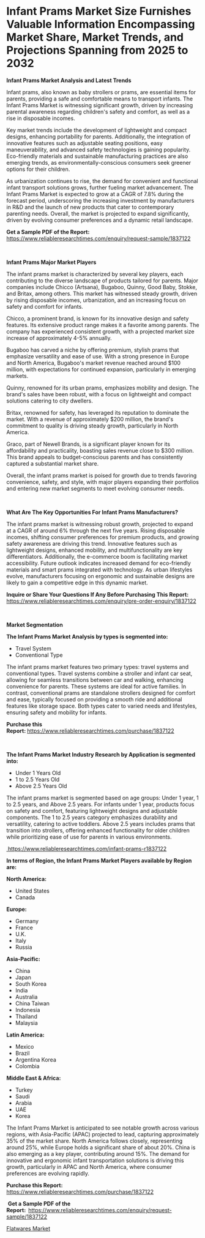 <p><h1>Infant Prams Market Size Furnishes Valuable Information Encompassing Market Share, Market Trends, and Projections Spanning from 2025 to 2032</h1></p><p><strong>Infant Prams Market Analysis and Latest Trends</strong></p>
<p><p>Infant prams, also known as baby strollers or prams, are essential items for parents, providing a safe and comfortable means to transport infants. The Infant Prams Market is witnessing significant growth, driven by increasing parental awareness regarding children's safety and comfort, as well as a rise in disposable incomes. </p><p>Key market trends include the development of lightweight and compact designs, enhancing portability for parents. Additionally, the integration of innovative features such as adjustable seating positions, easy maneuverability, and advanced safety technologies is gaining popularity. Eco-friendly materials and sustainable manufacturing practices are also emerging trends, as environmentally-conscious consumers seek greener options for their children.</p><p>As urbanization continues to rise, the demand for convenient and functional infant transport solutions grows, further fueling market advancement. The Infant Prams Market is expected to grow at a CAGR of 7.8% during the forecast period, underscoring the increasing investment by manufacturers in R&D and the launch of new products that cater to contemporary parenting needs. Overall, the market is projected to expand significantly, driven by evolving consumer preferences and a dynamic retail landscape.</p></p>
<p><strong>Get a Sample PDF of the Report:&nbsp;</strong> <a href="https://www.reliableresearchtimes.com/enquiry/request-sample/1837122?utm_campaign=2182&utm_medium=2&utm_source=Github&utm_content=ia&utm_term=06022025&utm_id=infant-prams">https://www.reliableresearchtimes.com/enquiry/request-sample/1837122</a></p>
<p>&nbsp;</p>
<p><strong>Infant Prams Major Market Players</strong></p>
<p><p>The infant prams market is characterized by several key players, each contributing to the diverse landscape of products tailored for parents. Major companies include Chicco (Artsana), Bugaboo, Quinny, Good Baby, Stokke, and Britax, among others. This market has witnessed steady growth, driven by rising disposable incomes, urbanization, and an increasing focus on safety and comfort for infants.</p><p>Chicco, a prominent brand, is known for its innovative design and safety features. Its extensive product range makes it a favorite among parents. The company has experienced consistent growth, with a projected market size increase of approximately 4-5% annually.</p><p>Bugaboo has carved a niche by offering premium, stylish prams that emphasize versatility and ease of use. With a strong presence in Europe and North America, Bugaboo's market revenue reached around $100 million, with expectations for continued expansion, particularly in emerging markets.</p><p>Quinny, renowned for its urban prams, emphasizes mobility and design. The brand's sales have been robust, with a focus on lightweight and compact solutions catering to city dwellers.</p><p>Britax, renowned for safety, has leveraged its reputation to dominate the market. With a revenue of approximately $200 million, the brand's commitment to quality is driving steady growth, particularly in North America.</p><p>Graco, part of Newell Brands, is a significant player known for its affordability and practicality, boasting sales revenue close to $300 million. This brand appeals to budget-conscious parents and has consistently captured a substantial market share.</p><p>Overall, the infant prams market is poised for growth due to trends favoring convenience, safety, and style, with major players expanding their portfolios and entering new market segments to meet evolving consumer needs.</p></p>
<p>&nbsp;</p>
<p><strong>What Are The Key Opportunities For Infant Prams Manufacturers?</strong></p>
<p><p>The infant prams market is witnessing robust growth, projected to expand at a CAGR of around 6% through the next five years. Rising disposable incomes, shifting consumer preferences for premium products, and growing safety awareness are driving this trend. Innovative features such as lightweight designs, enhanced mobility, and multifunctionality are key differentiators. Additionally, the e-commerce boom is facilitating market accessibility. Future outlook indicates increased demand for eco-friendly materials and smart prams integrated with technology. As urban lifestyles evolve, manufacturers focusing on ergonomic and sustainable designs are likely to gain a competitive edge in this dynamic market.</p></p>
<p><strong>Inquire or Share Your Questions If Any Before Purchasing This Report:</strong> <a href="https://www.reliableresearchtimes.com/enquiry/pre-order-enquiry/1837122?utm_campaign=2182&utm_medium=2&utm_source=Github&utm_content=ia&utm_term=06022025&utm_id=infant-prams">https://www.reliableresearchtimes.com/enquiry/pre-order-enquiry/1837122</a></p>
<p>&nbsp;</p>
<p><strong>Market Segmentation</strong></p>
<p><strong>The Infant Prams Market Analysis by types is segmented into:</strong></p>
<p><ul><li>Travel System</li><li>Conventional Type</li></ul></p>
<p><p>The infant prams market features two primary types: travel systems and conventional types. Travel systems combine a stroller and infant car seat, allowing for seamless transitions between car and walking, enhancing convenience for parents. These systems are ideal for active families. In contrast, conventional prams are standalone strollers designed for comfort and ease, typically focused on providing a smooth ride and additional features like storage space. Both types cater to varied needs and lifestyles, ensuring safety and mobility for infants.</p></p>
<p><strong>Purchase this Report:&nbsp;</strong><a href="https://www.reliableresearchtimes.com/purchase/1837122?utm_campaign=2182&utm_medium=2&utm_source=Github&utm_content=ia&utm_term=06022025&utm_id=infant-prams">https://www.reliableresearchtimes.com/purchase/1837122</a></p>
<p>&nbsp;</p>
<p><strong>The Infant Prams Market Industry Research by Application is segmented into:</strong></p>
<p><ul><li>Under 1 Years Old</li><li>1 to 2.5 Years Old</li><li>Above 2.5 Years Old</li></ul></p>
<p><p>The infant prams market is segmented based on age groups: Under 1 year, 1 to 2.5 years, and Above 2.5 years. For infants under 1 year, products focus on safety and comfort, featuring lightweight designs and adjustable components. The 1 to 2.5 years category emphasizes durability and versatility, catering to active toddlers. Above 2.5 years includes prams that transition into strollers, offering enhanced functionality for older children while prioritizing ease of use for parents in various environments.</p></p>
<p><a href="https://www.reliableresearchtimes.com/infant-prams-r1837122?utm_campaign=2182&utm_medium=2&utm_source=Github&utm_content=ia&utm_term=06022025&utm_id=infant-prams">&nbsp;https://www.reliableresearchtimes.com/infant-prams-r1837122</a></p>
<p><strong>In terms of Region, the Infant Prams Market Players available by Region are:</strong></p>
<p>
    <p> <strong> North America: </strong>
        <ul>
            <li>United States</li>
            <li>Canada</li>
        </ul>
        </p> 
    <p> <strong> Europe: </strong>
        <ul>
            <li>Germany</li>
            <li>France</li>
            <li>U.K.</li>
            <li>Italy</li>
            <li>Russia</li>
        </ul>
        </p> 
    <p> <strong> Asia-Pacific: </strong>
        <ul>
            <li>China</li>
            <li>Japan</li>
            <li>South Korea</li>
            <li>India</li>
            <li>Australia</li>
            <li>China Taiwan</li>
            <li>Indonesia</li>
            <li>Thailand</li>
            <li>Malaysia</li>
        </ul>
        </p> 
    <p> <strong> Latin America: </strong>
        <ul>
            <li>Mexico</li>
            <li>Brazil</li>
            <li>Argentina Korea</li>
            <li>Colombia</li>
        </ul>
        </p> 
    <p> <strong> Middle East & Africa: </strong>
        <ul>
            <li>Turkey</li>
            <li>Saudi</li>
            <li>Arabia</li>
            <li>UAE</li>
            <li>Korea</li>
        </ul>
    </p>
    </p>
<p><p>The Infant Prams Market is anticipated to see notable growth across various regions, with Asia-Pacific (APAC) projected to lead, capturing approximately 35% of the market share. North America follows closely, representing around 25%, while Europe holds a significant share of about 20%. China is also emerging as a key player, contributing around 15%. The demand for innovative and ergonomic infant transportation solutions is driving this growth, particularly in APAC and North America, where consumer preferences are evolving rapidly.</p></p>
<p><strong>Purchase this Report: </strong><a href="https://www.reliableresearchtimes.com/purchase/1837122?utm_campaign=2182&utm_medium=2&utm_source=Github&utm_content=ia&utm_term=06022025&utm_id=infant-prams">https://www.reliableresearchtimes.com/purchase/1837122</a></p>
<p>&nbsp;<strong>Get a Sample PDF of the Report:&nbsp;&nbsp;</strong><a href="https://www.reliableresearchtimes.com/enquiry/request-sample/1837122?utm_campaign=2182&utm_medium=2&utm_source=Github&utm_content=ia&utm_term=06022025&utm_id=infant-prams">https://www.reliableresearchtimes.com/enquiry/request-sample/1837122</a></p>
<p><strong></strong></p>
<p><p><a href="https://github.com/tona7vba/Market-Research-Report-List-1/blob/main/flatwares-market.md?utm_campaign=2182&utm_medium=2&utm_source=Github&utm_content=ia&utm_term=06022025&utm_id=infant-prams">Flatwares Market</a></p></p>